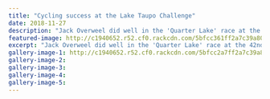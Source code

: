 ```yaml
---
title: "Cycling success at the Lake Taupo Challenge"
date: 2018-11-27
description: "Jack Overweel did well in the 'Quarter Lake' race at the 42nd Lake Taupo Cycle Challenge..."
featured-image: http://c1940652.r52.cf0.rackcdn.com/5bfcc361ff2a7c39a8000d77/Jack-O-Taupo-race-320-Nov-2018.jpg
excerpt: "Jack Overweel did well in the 'Quarter Lake' race at the 42nd Lake Taupo Cycle Challenge."
gallery-image-1: http://c1940652.r52.cf0.rackcdn.com/5bfcc2a7ff2a7c39a8000d75/Jack-O-Taupo-race-Nov-2018-number.jpg
gallery-image-2: 
gallery-image-3: 
gallery-image-4: 
gallery-image-5: 
---
```

